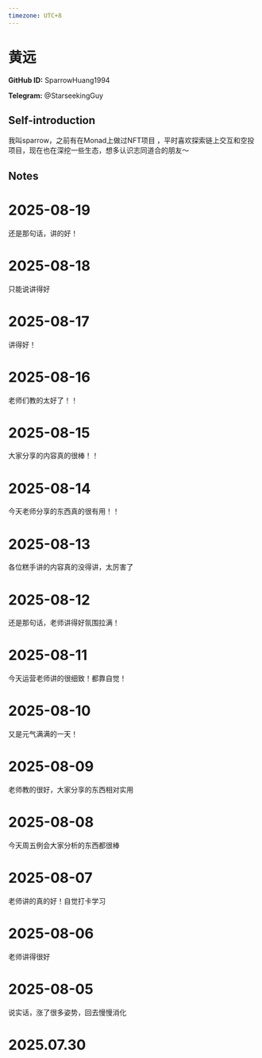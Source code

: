 ```yaml
---
timezone: UTC+8
---
```


# 黄远

**GitHub ID:** SparrowHuang1994

**Telegram:** @StarseekingGuy

## Self-introduction

我叫sparrow，之前有在Monad上做过NFT项目 ，平时喜欢探索链上交互和空投项目，现在也在深挖一些生态，想多认识志同道合的朋友～

## Notes

<!-- Content_START -->
# 2025-08-19

还是那句话，讲的好！

# 2025-08-18

只能说讲得好

# 2025-08-17

讲得好！

# 2025-08-16

老师们教的太好了！！

# 2025-08-15

大家分享的内容真的很棒！！

# 2025-08-14

今天老师分享的东西真的很有用！！

# 2025-08-13

各位糕手讲的内容真的没得讲，太厉害了

# 2025-08-12

还是那句话，老师讲得好氛围拉满！

# 2025-08-11

今天运营老师讲的很细致！都靠自觉！

# 2025-08-10

又是元气满满的一天！

# 2025-08-09

老师教的很好，大家分享的东西相对实用

# 2025-08-08

今天周五例会大家分析的东西都很棒

# 2025-08-07

老师讲的真的好！自觉打卡学习

# 2025-08-06

老师讲得很好

# 2025-08-05

说实话，涨了很多姿势，回去慢慢消化


# 2025.07.30


<!-- Content_END -->
